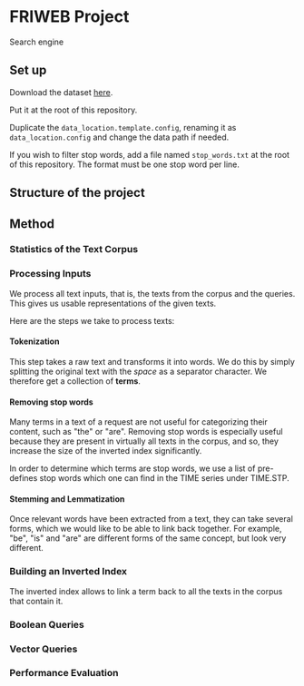 # FRIWEB Project

Search engine

## Set up

Download the dataset [here](http://web.stanford.edu/class/cs276/pa/pa1-data.zip).

Put it at the root of this repository.

Duplicate the `data_location.template.config`, renaming it as `data_location.config` and change the data path if needed.

If you wish to filter stop words, add a file named `stop_words.txt` 
at the root of this repository. The format must be one stop word per line.

## Structure of the project

## Method

### Statistics of the Text Corpus
### Processing Inputs

We process all text inputs, that is, the texts from the corpus and
the queries. This gives us usable representations of the given texts.

Here are the steps we take to process texts:
#### Tokenization
This step takes a raw text and transforms it into words. We do this by simply
splitting the original text with the _space_ as a separator character. We therefore get
a collection of __terms__.

#### Removing stop words
Many terms in a text of a request are not useful for categorizing their
content, such as "the" or "are". Removing stop words is especially useful
because they are present in virtually all texts in the corpus, and so,
they increase the size of the inverted index significantly.

In order to determine which terms are stop words, we use a list of pre-defines stop words
which one can find in the TIME series under TIME.STP.

#### Stemming and Lemmatization
Once relevant words have been extracted from a text, they can take several forms, which
we would like to be able to link back together. For example, "be", "is" and "are" are 
different forms of the same concept, but look very different.



### Building an Inverted Index
The inverted index allows to link a term back to all the texts in the corpus that contain 
it.
### Boolean Queries
### Vector Queries
### Performance Evaluation
